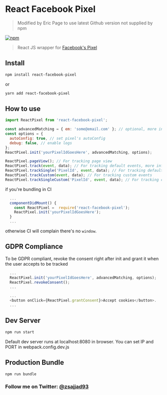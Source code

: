# React Facebook Pixel

> Modified by Eric Page to use latest Github version not supplied by npm

[![npm](https://img.shields.io/npm/dm/react-facebook-pixel.svg)](https://www.npmjs.com/package/react-facebook-pixel)

> React JS wrapper for [Facebook's Pixel](https://developers.facebook.com/docs/facebook-pixel)

## Install

```bash
npm install react-facebook-pixel

```

or

```bash
yarn add react-facebook-pixel

```

## How to use

```js
import ReactPixel from 'react-facebook-pixel';

const advancedMatching = { em: 'some@email.com' }; // optional, more info: https://developers.facebook.com/docs/facebook-pixel/advanced/advanced-matching
const options = {
  autoConfig: true, // set pixel's autoConfig
  debug: false, // enable logs
};
ReactPixel.init('yourPixelIdGoesHere', advancedMatching, options);

ReactPixel.pageView(); // For tracking page view
ReactPixel.track(event, data); // For tracking default events, more info about events and data https://developers.facebook.com/docs/ads-for-websites/pixel-events/v2.9
ReactPixel.trackSingle('PixelId', event, data); // For tracking default events, more info about events and data https://developers.facebook.com/docs/ads-for-websites/pixel-events/v2.9
ReactPixel.trackCustom(event, data); // For tracking custom events
ReactPixel.trackSingleCustom('PixelId', event, data); // For tracking custom events
```

if you're bundling in CI

```js
  ...
  componentDidMount() {
    const ReactPixel =  require('react-facebook-pixel');
    ReactPixel.init('yourPixelIdGoesHere');
  }
  ...
```

otherwise CI will complain there's no `window`.

## GDPR Compliance

To be GDPR compliant, revoke the consent right after init and grant it when the user accepts to be tracked

```js
  ...
  ReactPixel.init('yourPixelIdGoesHere', advancedMatching, options);
  ReactPixel.revokeConsent();
  ...

  ...
  <button onClick={ReactPixel.grantConsent}>Accept cookies</button>.
  ...
```

## Dev Server

```bash
npm run start

```

Default dev server runs at localhost:8080 in browser.
You can set IP and PORT in webpack.config.dev.js

## Production Bundle

```bash
npm run bundle
```

### Follow me on Twitter: [@zsajjad93](https://twitter.com/zsajjad93)
